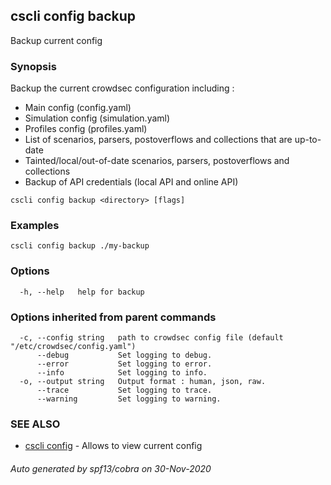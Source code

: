 ## cscli config backup

Backup current config

### Synopsis

Backup the current crowdsec configuration including :

- Main config (config.yaml)
- Simulation config (simulation.yaml)
- Profiles config (profiles.yaml)
- List of scenarios, parsers, postoverflows and collections that are up-to-date
- Tainted/local/out-of-date scenarios, parsers, postoverflows and collections
- Backup of API credentials (local API and online API)

```
cscli config backup <directory> [flags]
```

### Examples

```
cscli config backup ./my-backup
```

### Options

```
  -h, --help   help for backup
```

### Options inherited from parent commands

```
  -c, --config string   path to crowdsec config file (default "/etc/crowdsec/config.yaml")
      --debug           Set logging to debug.
      --error           Set logging to error.
      --info            Set logging to info.
  -o, --output string   Output format : human, json, raw.
      --trace           Set logging to trace.
      --warning         Set logging to warning.
```

### SEE ALSO

* [cscli config](cscli_config.md)	 - Allows to view current config

###### Auto generated by spf13/cobra on 30-Nov-2020
